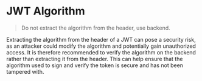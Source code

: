 # JWT Algorithm

> Do not extract the algorithm from the header, use backend.

Extracting the algorithm from the header of a JWT can pose a security risk, as an attacker could modify the algorithm and potentially gain unauthorized access. It is therefore recommended to verify the algorithm on the backend rather than extracting it from the header. This can help ensure that the algorithm used to sign and verify the token is secure and has not been tampered with.
